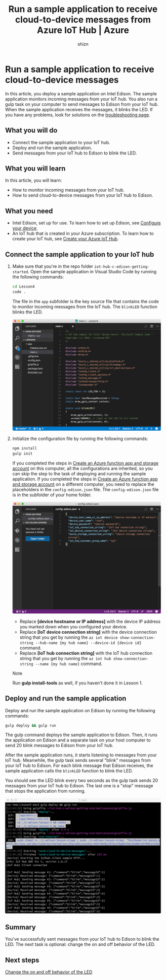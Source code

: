 ﻿---
title: Run a sample application to receive cloud-to-device messages from Azure IoT Hub | Azure
description: A sample application runs on Edison and monitors incoming messages from your IoT hub. A new gulp task sends messages to Edison from your IoT hub to blink the LED.
services: iot-hub
documentationcenter: ''
author: shizn
manager: timtl
tags: ''
keywords: arduino control led from web, arduino control led via web

ms.assetid: 820d38f3-d3b8-4249-9e2b-f1b9b771e62f
ms.service: iot-hub
ms.devlang: c
ms.topic: article
ms.tgt_pltfrm: na
ms.workload: na
ms.date: 11/08/2016
wacn.date: ''
ms.author: v-yiso
---

# Run a sample application to receive cloud-to-device messages
In this article, you deploy a sample application on Intel Edison. The sample application monitors incoming messages from your IoT hub. You also run a gulp task on your computer to send messages to Edison from your IoT hub. When the sample application receives the messages, it blinks the LED. If you have any problems, look for solutions on the [troubleshooting page][troubleshooting].

## What you will do
* Connect the sample application to your IoT hub.
* Deploy and run the sample application.
* Send messages from your IoT hub to Edison to blink the LED.

## What you will learn
In this article, you will learn:
* How to monitor incoming messages from your IoT hub.
* How to send cloud-to-device messages from your IoT hub to Edison.

## What you need
* Intel Edison, set up for use. To learn how to set up Edison, see [Configure your device][configure-your-device].
* An IoT hub that is created in your Azure subscription. To learn how to create your IoT hub, see [Create your Azure IoT Hub][create-your-azure-iot-hub].

## Connect the sample application to your IoT hub
1. Make sure that you're in the repo folder `iot-hub-c-edison-getting-started`. Open the sample application in Visual Studio Code by running the following commands:

   ```bash
   cd Lesson4
   code .
   ```

   The file in the `app` subfolder is the key source file that contains the code to monitor incoming messages from the IoT hub. The `blinkLED` function blinks the LED.

   ![Repo structure in the sample application][repo-structure]
2. Initialize the configuration file by running the following commands:

   ```bash
   npm install
   gulp init
   ```

   If you completed the steps in [Create an Azure function app and storage account][create-an-azure-function-app-and-storage-account] on this computer, all the configurations are inherited, so you can skip the step to the task of deploying and running the sample application. If you completed the steps in [Create an Azure function app and storage account][create-an-azure-function-app-and-storage-account] on a different computer, you need to replace the placeholders in the `config-edison.json` file. The `config-edison.json` file is in the subfolder of your home folder.

   ![Contents of the config-edison.json file](./media/iot-hub-intel-edison-lessons/lesson4/config-edison.png)

   * Replace **[device hostname or IP address]** with the device IP address you marked down when you configured your device.
   * Replace **[IoT device connection string]** with the device connection string that you get by running the `az iot device show-connection-string --hub-name {my hub name} --device-id {device id}` command.
   * Replace **[IoT hub connection string]** with the IoT hub connection string that you get by running the `az iot hub show-connection-string --name {my hub name}` command.

   > [!NOTE]
   > Run **gulp install-tools** as well, if you haven't done it in Lesson 1.

## Deploy and run the sample application
Deploy and run the sample application on Edison by running the following commands:

```bash
gulp deploy && gulp run
```

The gulp command deploys the sample application to Edison. Then, it runs the application on Edison and a separate task on your host computer to send 20 blink messages to Edison from your IoT hub.

After the sample application runs, it starts listening to messages from your IoT hub. Meanwhile, the gulp task sends several "blink" messages from your IoT hub to Edison. For each blink message that Edison receives, the sample application calls the `blinkLED` function to blink the LED.

You should see the LED blink every two seconds as the gulp task sends 20 messages from your IoT hub to Edison. The last one is a "stop" message that stops the application from running.

![Sample application with gulp command and blink messages][gulp-command-and-blink-messages]

## Summary
You’ve successfully sent messages from your IoT hub to Edison to blink the LED. The next task is optional: change the on and off behavior of the LED.

## Next steps
[Change the on and off behavior of the LED][change-the-on-and-off-behavior-of-the-led]

<!-- Images and links -->

[troubleshooting]: ./iot-hub-intel-edison-kit-c-troubleshooting.md
[configure-your-device]: ./iot-hub-intel-edison-kit-c-lesson1-configure-your-device.md
[create-your-azure-iot-hub]: ./iot-hub-intel-edison-kit-c-lesson2-prepare-azure-iot-hub.md
[repo-structure]: ./media/iot-hub-intel-edison-lessons/lesson4/repo_structure_c.png
[create-an-azure-function-app-and-storage-account]: ./iot-hub-intel-edison-kit-c-lesson3-deploy-resource-manager-template.md
[gulp-command-and-blink-messages]: ./media/iot-hub-intel-edison-lessons/lesson4/gulp_blink_c.png
[change-the-on-and-off-behavior-of-the-led]: ./iot-hub-intel-edison-kit-c-lesson4-change-led-behavior.md